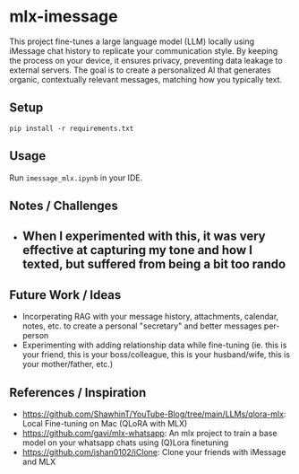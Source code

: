 # mlx-imessage
This project fine-tunes a large language model (LLM) locally using iMessage chat history to replicate your communication style. By keeping the process on your device, it ensures privacy, preventing data leakage to external servers. The goal is to create a personalized AI that generates organic, contextually relevant messages, matching how you typically text.

## Setup

```
pip install -r requirements.txt
```

## Usage

Run ```imessage_mlx.ipynb``` in your IDE. 

## Notes / Challenges
- When I experimented with this, it was very effective at capturing my tone and how I texted, but suffered from being a bit too rando
   - 

## Future Work / Ideas
- Incorperating RAG with your message history, attachments, calendar, notes, etc. to create a personal "secretary" and better messages per-person
- Experimenting with adding relationship data while fine-tuning (ie. this is your friend, this is your boss/colleague, this is your husband/wife, this is your mother/father, etc.)


## References / Inspiration
- https://github.com/ShawhinT/YouTube-Blog/tree/main/LLMs/qlora-mlx: Local Fine-tuning on Mac (QLoRA with MLX)
- https://github.com/gavi/mlx-whatsapp:  An mlx project to train a base model on your whatsapp chats using (Q)Lora finetuning
- https://github.com/ishan0102/iClone: Clone your friends with iMessage and MLX
